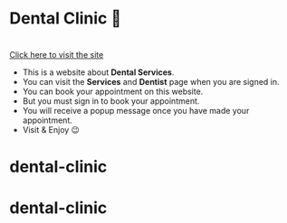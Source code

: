 # Dental Clinic 🦷 <h1>

[Click here to visit the site](https://assignment-10-15dd2.web.app/)

- This is a website about **Dental Services**.
- You can visit the **Services** and **Dentist** page when you are signed in.
- You can book your appointment on this website.
- But you must sign in to book your appointment.
- You will receive a popup message once you have made your appointment.
- Visit & Enjoy 😉
# dental-clinic
# dental-clinic
